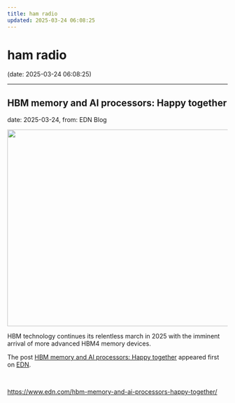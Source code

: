 ```yaml
---
title: ham radio
updated: 2025-03-24 06:08:25
---
```


# ham radio

(date: 2025-03-24 06:08:25)

---

## HBM memory and AI processors: Happy together

date: 2025-03-24, from: EDN Blog

<img width="600" height="449" src="https://www.edn.com/wp-content/uploads/Hero-image-HBM.jpg?fit=600%2C449" class="webfeedsFeaturedVisual wp-post-image" alt="" style="display: block; margin-bottom: 5px; clear:both;max-width: 100%;" link_thumbnail="" decoding="async" fetchpriority="high" srcset="https://www.edn.com/wp-content/uploads/Hero-image-HBM.jpg?w=600 600w, https://www.edn.com/wp-content/uploads/Hero-image-HBM.jpg?w=300 300w" sizes="(max-width: 600px) 100vw, 600px" /><p>HBM technology continues its relentless march in 2025 with the imminent arrival of more advanced HBM4 memory devices.</p>
<p>The post <a href="https://www.edn.com/hbm-memory-and-ai-processors-happy-together/" data-wpel-link="internal">HBM memory and AI processors: Happy together</a> appeared first on <a href="https://www.edn.com" data-wpel-link="internal">EDN</a>.</p>
 

<br> 

<https://www.edn.com/hbm-memory-and-ai-processors-happy-together/>

